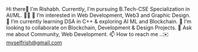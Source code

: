 Hi there👋
I'm Rishabh. Currently, I'm  pursuing B.Tech-CSE Specialization in AI/ML. 👨‍💻
👀 I’m interested in Web Development, Web3 and Graphic Design.
🌱 I’m currently learning DSA in C++ & exploring AI ML and Blockchain.
👯 I’m looking to collaborate on Blockchain, Development & Design Projects.
💬 Ask me about Community, Web Development.
📫 How to reach me ..✉️ myselfrish@gmail.com




<!---
Rishabh5002/Rishabh5002 is a ✨ special ✨ repository because its `README.md` (this file) appears on your GitHub profile.
You can click the Preview link to take a look at your changes.
--->
